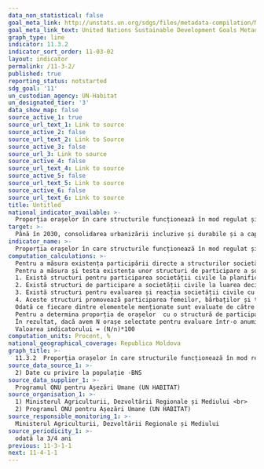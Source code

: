 ```yaml
---
data_non_statistical: false
goal_meta_link: http://unstats.un.org/sdgs/files/metadata-compilation/Metadata-Goal-11.pdf
goal_meta_link_text: United Nations Sustainable Development Goals Metadata (pdf 2066kB)
graph_type: line
indicator: 11.3.2
indicator_sort_order: 11-03-02
layout: indicator
permalink: /11-3-2/
published: true
reporting_status: notstarted
sdg_goal: '11'
un_custodian_agency: UN-Habitat
un_designated_tier: '3'
data_show_map: false
source_active_1: true
source_url_text_1: Link to source
source_active_2: false
source_url_text_2: Link to Source
source_active_3: false
source_url_3: Link to source
source_active_4: false
source_url_text_4: Link to source
source_active_5: false
source_url_text_5: Link to source
source_active_6: false
source_url_text_6: Link to source
title: Untitled
national_indicator_available: >-
  Proporția orașelor în care structurile funcționează în mod regulat și pe o bază democratică, asigurând participarea directă a societății civile la planificarea urbană și managementul urban
target: >-
  Până în 2030, consolidarea urbanizării incluzive și durabile și a capacității pentru planificarea și gestionarea participativă, integrată și durabilă a așezărilor umane în toate țările
indicator_name: >-
  Proporția orașelor în care structurile funcționează în mod regulat și pe o bază democratică, asigurând participarea directă a societății civile la planificarea urbană și managementul urban
computation_calculations: >-
  Pentru a măsura existența participării directe a structurilor societății civile în planificarea urbană și managementul la nivel de oraș, se va utiliza o abordare bazată pe scor pentru evaluarea structurilor disponibile pentru participarea societății civile la planificarea și managementul urban, care va fi evaluată de cinci (5) experți locali din cadrul guvernului, mediul academic, societate civilă și organizații internaționale. Identificarea și selectarea acestor 5 experți locali/evaluatori va fi ghidată de echipe locale de observatori urbane disponibile în multe orașe. În exercițiile-pilot, aceste observatorii urbane, ca deținători locali ai datelor urbane la nivel de oraș, sunt capabili să coordoneze evaluările și să verifice consecvențele și referințele locale relevante care ghidează deciziile și scorurile evaluatorilor.<br> 
  Pentru a măsura și testa existența unor structuri de participare a societății civile la guvernarea și managementul urban, va fi utilizat un chestionar Likert cu scală de 4 puncte (nu sunt total de acord, nu sunt de acord, sunt de acord și sunt pe deplin de acord). Aceste structuri vor fi examinate prin intermediul a patru elemente de bază care au fost evaluate în cadrul exercițiilor pilot finalizate după cum urmează:<br> 
  1. Există structuri pentru participarea societății civile la planificarea urbană, inclusiv proiectarea și acordurile, directe, regulate și democratice?<br> 
  2. Există structuri de participare a societății civile la luarea deciziilor bugetului urban local, directe, regulate și democratice?<br> 
  3. Există structuri pentru evaluarea și reacția societății civile cu privire la performanțele managementului urban, care sunt directe, regulate și democratice?<br> 
  4. Aceste structuri promovează participarea femeilor, bărbaților și tinerilor și / sau a altor grupuri marginalizate?<br> 
  Odată ce fiecare dintre elementele menționate sunt evaluate de către un singur evaluator, se calculează scorul mediu total unic al evaluatorului. Diversele scoruri ale evaluatorilor sunt apoi compilate calculate pentru calcularea scorul final pentru fiecare oraș.<br> 
  Pentru a determina proporția de orașelor  cu o structură de participare directă a societății civile la planificarea și managementul urban care funcționează regulat și democratic, se va utiliza un punct mediu pe scara Likert de 2,5. Valoarea indicatorului este proporția orașelor cu scor general care este mai mare decât punctul mediu.<br> 
  În rezultat, dacă avem N orașe selectate pentru evaluare într-o anumită țară și n este numărul de orașe cu scoruri mai mari decât punctul mediu, valoarea indicatorului va fi calculată astfel:<br> 
  Valoarea indicatorului = (N/n)*100
computation_units: Procent, %
national_geographical_coverage: Republica Moldova
graph_title: >-
  11.3.2  Proporția orașelor în care structurile funcționează în mod regulat și pe o bază democratică, asigurând participarea directă a societății civile la planificarea urbană și managementul urban
source_data_source_1: >-
  2) Date cu privire la populație -BNS
source_data_supplier_1: >-
  Programul ONU pentru Așezări Umane (UN HABITAT)
source_organisation_1: >-
  1) Ministerul Agriculturii, Dezvoltării Regionale și Mediului <br> 
  2) Programul ONU pentru Așezări Umane (UN HABITAT)
source_responsible_monitoring_1: >-
  Ministerul Agriculturii, Dezvoltării Regionale și Mediului
source_periodicity_1: >-
  odată la 3/4 ani
previous: 11-3-1-1
next: 11-4-1-1
---
```

